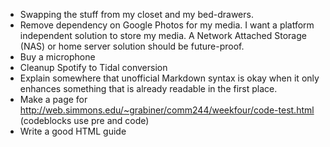 * Swapping the stuff from my closet and my bed-drawers.
* Remove dependency on Google Photos for my media.
  I want a platform independent solution to store my media.
  A Network Attached Storage (NAS) or home server solution should be future-proof.
* Buy a microphone
* Cleanup Spotify to Tidal conversion
* Explain somewhere that unofficial Markdown syntax is okay when it only enhances something that is already readable in the first place.
* Make a page for http://web.simmons.edu/~grabiner/comm244/weekfour/code-test.html (codeblocks use pre and code)
* Write a good HTML guide
